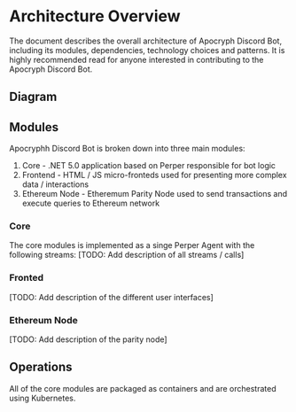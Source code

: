 # Architecture Overview
The document describes the overall architecture of Apocryph Discord Bot, 
including its modules, dependencies, technology choices and patterns.
It is highly recommended read for anyone interested in contributing to the
Apocryph Discord Bot.

## Diagram

## Modules
Apocryphh Discord Bot is broken down into three main modules:
1. Core - .NET 5.0 application based on Perper responsible for bot logic
2. Frontend - HTML / JS micro-fronteds used for presenting more complex data / interactions
3. Ethereum Node - Etheremum Parity Node used to send transactions and execute queries to Ethereum network

### Core
The core modules is implemented as a singe Perper Agent with the following streams:
[TODO: Add description of all streams / calls]

### Fronted
[TODO: Add description of the different user interfaces]

### Ethereum Node
[TODO: Add description of the parity node]

## Operations
All of the core modules are packaged as containers and are orchestrated using
Kubernetes. 